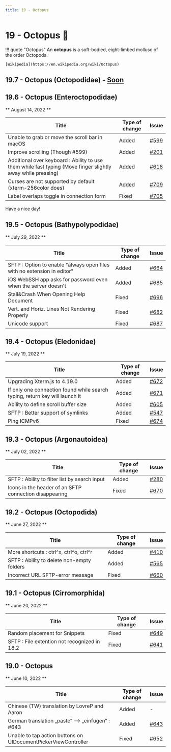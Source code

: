 ```yaml
---
title: 19 - Octopus
---
```

# 19 - Octopus :octopus:
!!! quote "Octopus"
    An **octopus** is a soft-bodied, eight-limbed mollusc of the order Octopoda.

    [Wikipedia](https://en.wikipedia.org/wiki/Octopus)

## 19.7 - Octopus (Octopodidae) - [Soon](https://webssh.net/documentation/becoming-external-tester/)

## 19.6 - Octopus (Enteroctopodidae)
** August 14, 2022 **

| Title | Type of change | Issue |
| --- | --- | --- |
| Unable to grab or move the scroll bar in macOS | Added | [#599](https://github.com/isontheline/pro.webssh.net/issues/599) |
| Improve scrolling (Though #599) | Added | [#201](https://github.com/isontheline/pro.webssh.net/issues/201) |
| Additional over keyboard : Ability to use them while fast typing (Move finger slightly away while pressing) | Added | [#618](https://github.com/isontheline/pro.webssh.net/issues/618) |
| Curses are not supported by default (xterm-256color does) | Added | [#709](https://github.com/isontheline/pro.webssh.net/issues/709) |
| Label overlaps toggle in connection form | Fixed | [#705](https://github.com/isontheline/pro.webssh.net/issues/705) |

Have a nice day!

## 19.5 - Octopus (Bathypolypodidae)
** July 29, 2022 **

| Title | Type of change | Issue |
| --- | --- | --- |
| SFTP : Option to enable "always open files with no extension in editor" | Added | [#664](https://github.com/isontheline/pro.webssh.net/issues/664) |
| iOS WebSSH app asks for password even when the server doesn't | Added | [#685](https://github.com/isontheline/pro.webssh.net/issues/685) |
| Stall&Crash When Opening Help Document | Fixed | [#696](https://github.com/isontheline/pro.webssh.net/issues/696) |
| Vert. and Horiz. Lines Not Rendering Properly | Fixed | [#682](https://github.com/isontheline/pro.webssh.net/issues/682) |
| Unicode support | Fixed | [#687](https://github.com/isontheline/pro.webssh.net/issues/687) |

## 19.4 - Octopus (Eledonidae)
** July 19, 2022 **

| Title | Type of change | Issue |
| --- | --- | --- |
| Upgrading Xterm.js to 4.19.0 | Added | [#672](https://github.com/isontheline/pro.webssh.net/issues/672) |
| If only one connection found while search typing, return key will launch it | Added | [#671](https://github.com/isontheline/pro.webssh.net/issues/671) |
| Ability to define scroll buffer size | Added | [#605](https://github.com/isontheline/pro.webssh.net/issues/605) |
| SFTP : Better support of symlinks | Added | [#547](https://github.com/isontheline/pro.webssh.net/issues/547) |
| Ping ICMPv6 | Fixed | [#674](https://github.com/isontheline/pro.webssh.net/issues/674) |

## 19.3 - Octopus (Argonautoidea)
** July 02, 2022 **

| Title | Type of change | Issue |
| --- | --- | --- |
| SFTP : Ability to filter list by search input | Added | [#280](https://github.com/isontheline/pro.webssh.net/issues/280) |
| Icons in the header of an SFTP connection disappearing | Fixed | [#670](https://github.com/isontheline/pro.webssh.net/issues/670) |

## 19.2 - Octopus (Octopodida)
** June 27, 2022 **

| Title | Type of change | Issue |
| --- | --- | --- |
| More shortcuts : ctrl^x, ctrl^o, ctrl^r | Added | [#410](https://github.com/isontheline/pro.webssh.net/issues/410) |
| SFTP : Ability to delete non-empty folders | Added | [#565](https://github.com/isontheline/pro.webssh.net/issues/565) |
| Incorrect URL SFTP-error message | Fixed | [#660](https://github.com/isontheline/pro.webssh.net/issues/660) |

## 19.1 - Octopus (Cirromorphida)
** June 20, 2022 **

| Title | Type of change | Issue |
| --- | --- | --- |
| Random placement for Snippets | Fixed | [#649](https://github.com/isontheline/pro.webssh.net/issues/649) |
| SFTP : File extention not recognized in 18.2 | Fixed | [#641](https://github.com/isontheline/pro.webssh.net/issues/641) |

## 19.0 - Octopus
** June 10, 2022 **

| Title | Type of change | Issue |
| --- | --- | --- |
| Chinese (TW) translation by LovreP and Aaron | Added | - |
| German translation „paste“ —> „einfügen“ : #643 | Added | [#643](https://github.com/isontheline/pro.webssh.net/issues/643) |
| Unable to tap action buttons on UIDocumentPickerViewController | Fixed | [#652](https://github.com/isontheline/pro.webssh.net/issues/652) |